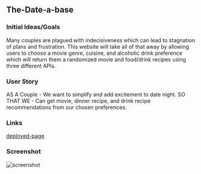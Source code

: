 ## The-Date-a-base
### Initial Ideas/Goals
Many couples are plagued with indecisiveness which can lead to stagnation of plans and frustration. This website will take all of that away by allowing users to choose a movie genre, cuisine, and alcoholic drink preference which will return them a randomized movie and food/drink recipes using three different APIs.
### User Story
AS A Couple -
We want to simplify and add excitement to date night.
SO THAT WE -
Can get movie, dinner recipe, and drink recipe recommendations from our chosen preferences.
### Links
[deployed-page](https://lbako801.github.io/The-Date-a-base/)
### Screenshot
![screenshot]()
